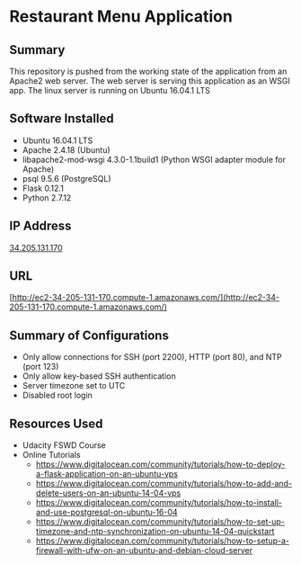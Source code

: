 # Restaurant Menu Application
## Summary

This repository is pushed from the working state of the application from an Apache2 web server. The web server is serving this application as an WSGI app. The linux server is running on Ubuntu 16.04.1 LTS

## Software Installed
*    Ubuntu 16.04.1 LTS
*    Apache 2.4.18 (Ubuntu)
*    libapache2-mod-wsgi 4.3.0-1.1build1 (Python WSGI adapter module for Apache)
*    psql 9.5.6 (PostgreSQL)
*    Flask 0.12.1
*    Python 2.7.12

## IP Address

[34.205.131.170](34.205.131.170)

## URL 

[http://ec2-34-205-131-170.compute-1.amazonaws.com/](http://ec2-34-205-131-170.compute-1.amazonaws.com/)

## Summary of Configurations
*    Only allow connections for SSH (port 2200), HTTP (port 80), and NTP (port 123)
*    Only allow key-based SSH authentication
*    Server timezone set to UTC
*    Disabled root login

## Resources Used

*    Udacity FSWD Course
*    Online Tutorials
      * https://www.digitalocean.com/community/tutorials/how-to-deploy-a-flask-application-on-an-ubuntu-vps
      * https://www.digitalocean.com/community/tutorials/how-to-add-and-delete-users-on-an-ubuntu-14-04-vps
      * https://www.digitalocean.com/community/tutorials/how-to-install-and-use-postgresql-on-ubuntu-16-04
      * https://www.digitalocean.com/community/tutorials/how-to-set-up-timezone-and-ntp-synchronization-on-ubuntu-14-04-quickstart
      * https://www.digitalocean.com/community/tutorials/how-to-setup-a-firewall-with-ufw-on-an-ubuntu-and-debian-cloud-server
     
